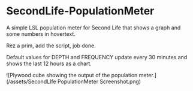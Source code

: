 # SecondLife-PopulationMeter
A simple LSL population meter for Second Life that shows a graph and some numbers in hovertext.

Rez a prim, add the script, job done.

Default values for DEPTH and FREQUENCY update every 30 minutes and shows the last 12 hours as a chart.

![Plywood cube showing the output of the population meter.](/assets/SecondLIfe PopulationMeter Screenshot.png)